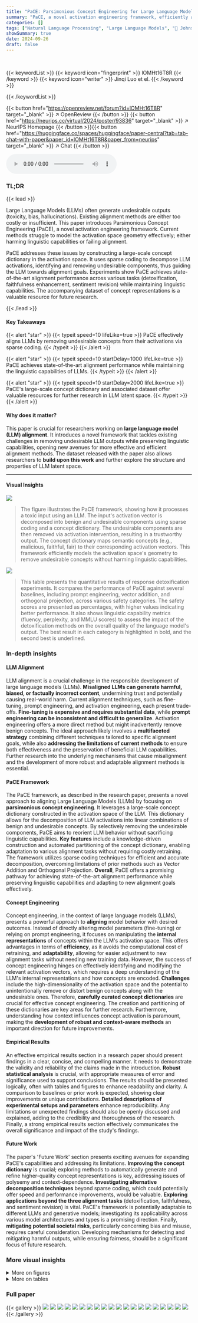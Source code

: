 ```yaml
---
title: "PaCE: Parsimonious Concept Engineering for Large Language Models"
summary: "PaCE, a novel activation engineering framework, efficiently aligns LLMs by removing undesirable concepts from activations using sparse coding, achieving state-of-the-art performance while preserving l..."
categories: []
tags: ["Natural Language Processing", "Large Language Models", "🏢 Johns Hopkins University",]
showSummary: true
date: 2024-09-26
draft: false
---
```


<br>

{{< keywordList >}}
{{< keyword icon="fingerprint" >}} lOMHt16T8R {{< /keyword >}}
{{< keyword icon="writer" >}} Jinqi Luo et el. {{< /keyword >}}
 
{{< /keywordList >}}

{{< button href="https://openreview.net/forum?id=lOMHt16T8R" target="_blank" >}}
↗ OpenReview
{{< /button >}}
{{< button href="https://neurips.cc/virtual/2024/poster/93836" target="_blank" >}}
↗ NeurIPS Homepage
{{< /button >}}{{< button href="https://huggingface.co/spaces/huggingface/paper-central?tab=tab-chat-with-paper&paper_id=lOMHt16T8R&paper_from=neurips" target="_blank" >}}
↗ Chat
{{< /button >}}



<audio controls>
    <source src="https://ai-paper-reviewer.com/lOMHt16T8R/podcast.wav" type="audio/wav">
    Your browser does not support the audio element.
</audio>


### TL;DR


{{< lead >}}

Large Language Models (LLMs) often generate undesirable outputs (toxicity, bias, hallucinations). Existing alignment methods are either too costly or insufficient. This paper introduces Parsimonious Concept Engineering (PaCE), a novel activation engineering framework.  Current methods struggle to model the activation space geometry effectively; either harming linguistic capabilities or failing alignment. 

PaCE addresses these issues by constructing a large-scale concept dictionary in the activation space. It uses sparse coding to decompose LLM activations, identifying and removing undesirable components, thus guiding the LLM towards alignment goals.  Experiments show PaCE achieves state-of-the-art alignment performance across various tasks (detoxification, faithfulness enhancement, sentiment revision) while maintaining linguistic capabilities. The accompanying dataset of concept representations is a valuable resource for future research.

{{< /lead >}}


#### Key Takeaways

{{< alert "star" >}}
{{< typeit speed=10 lifeLike=true >}} PaCE effectively aligns LLMs by removing undesirable concepts from their activations via sparse coding. {{< /typeit >}}
{{< /alert >}}

{{< alert "star" >}}
{{< typeit speed=10 startDelay=1000 lifeLike=true >}} PaCE achieves state-of-the-art alignment performance while maintaining the linguistic capabilities of LLMs. {{< /typeit >}}
{{< /alert >}}

{{< alert "star" >}}
{{< typeit speed=10 startDelay=2000 lifeLike=true >}} PaCE's large-scale concept dictionary and associated dataset offer valuable resources for further research in LLM latent space. {{< /typeit >}}
{{< /alert >}}

#### Why does it matter?
This paper is crucial for researchers working on **large language model (LLM) alignment**.  It introduces a novel framework that tackles existing challenges in removing undesirable LLM outputs while preserving linguistic capabilities, opening new avenues for more effective and efficient alignment methods. The dataset released with the paper also allows researchers to **build upon this work** and further explore the structure and properties of LLM latent space.

------
#### Visual Insights



![](https://ai-paper-reviewer.com/lOMHt16T8R/figures_1_1.jpg)

> The figure illustrates the PaCE framework, showing how it processes a toxic input using an LLM.  The input's activation vector is decomposed into benign and undesirable components using sparse coding and a concept dictionary. The undesirable components are then removed via activation intervention, resulting in a trustworthy output. The concept dictionary maps semantic concepts (e.g., malicious, faithful, fair) to their corresponding activation vectors. This framework efficiently models the activation space's geometry to remove undesirable concepts without harming linguistic capabilities. 





![](https://ai-paper-reviewer.com/lOMHt16T8R/tables_4_1.jpg)

> This table presents the quantitative results of response detoxification experiments.  It compares the performance of PaCE against several baselines, including prompt engineering, vector addition, and orthogonal projection, across various safety categories. The safety scores are presented as percentages, with higher values indicating better performance.  It also shows linguistic capability metrics (fluency, perplexity, and MMLU scores) to assess the impact of the detoxification methods on the overall quality of the language model's output.  The best result in each category is highlighted in bold, and the second best is underlined.





### In-depth insights


#### LLM Alignment
LLM alignment is a crucial challenge in the responsible development of large language models (LLMs).  **Misaligned LLMs can generate harmful, biased, or factually incorrect content**, undermining trust and potentially causing real-world harm.  Current alignment techniques, such as fine-tuning, prompt engineering, and activation engineering, each present trade-offs.  **Fine-tuning is expensive and requires substantial data**, while **prompt engineering can be inconsistent and difficult to generalize**. Activation engineering offers a more direct method but might inadvertently remove benign concepts.  The ideal approach likely involves a **multifaceted strategy** combining different techniques tailored to specific alignment goals, while also **addressing the limitations of current methods** to ensure both effectiveness and the preservation of beneficial LLM capabilities.  Further research into the underlying mechanisms that cause misalignment and the development of more robust and adaptable alignment methods is essential.

#### PaCE Framework
The PaCE framework, as described in the research paper, presents a novel approach to aligning Large Language Models (LLMs) by focusing on **parsimonious concept engineering**.  It leverages a large-scale concept dictionary constructed in the activation space of the LLM.  This dictionary allows for the decomposition of LLM activations into linear combinations of benign and undesirable concepts. By selectively removing the undesirable components, PaCE aims to reorient LLM behavior without sacrificing linguistic capabilities.  **Key features** include a knowledge-driven construction and automated partitioning of the concept dictionary, enabling adaptation to various alignment tasks without requiring costly retraining.  The framework utilizes sparse coding techniques for efficient and accurate decomposition, overcoming limitations of prior methods such as Vector Addition and Orthogonal Projection.  **Overall**, PaCE offers a promising pathway for achieving state-of-the-art alignment performance while preserving linguistic capabilities and adapting to new alignment goals effectively.

#### Concept Engineering
Concept engineering, in the context of large language models (LLMs), presents a powerful approach to **aligning** model behavior with desired outcomes.  Instead of directly altering model parameters (fine-tuning) or relying on prompt engineering, it focuses on manipulating the **internal representations** of concepts within the LLM's activation space.  This offers advantages in terms of **efficiency**, as it avoids the computational cost of retraining, and **adaptability**, allowing for easier adjustment to new alignment tasks without needing new training data.  However, the success of concept engineering hinges on effectively identifying and modifying the relevant activation vectors, which requires a deep understanding of the LLM's internal representations and how concepts are encoded.  **Challenges** include the high-dimensionality of the activation space and the potential to unintentionally remove or distort benign concepts along with the undesirable ones.  Therefore, **carefully curated concept dictionaries** are crucial for effective concept engineering.  The creation and partitioning of these dictionaries are key areas for further research.  Furthermore, understanding how context influences concept activation is paramount, making the **development of robust and context-aware methods** an important direction for future improvements.

#### Empirical Results
An effective empirical results section in a research paper should present findings in a clear, concise, and compelling manner.  It needs to demonstrate the validity and reliability of the claims made in the introduction. **Robust statistical analysis** is crucial, with appropriate measures of error and significance used to support conclusions.  The results should be presented logically, often with tables and figures to enhance readability and clarity.  A comparison to baselines or prior work is expected, showing clear improvements or unique contributions.  **Detailed descriptions of experimental setups and parameters** enhance reproducibility.  Any limitations or unexpected findings should also be openly discussed and explained, adding to the credibility and thoroughness of the research.  Finally, a strong empirical results section effectively communicates the overall significance and impact of the study's findings.

#### Future Work
The paper's 'Future Work' section presents exciting avenues for expanding PaCE's capabilities and addressing its limitations.  **Improving the concept dictionary** is crucial; exploring methods to automatically generate and refine higher-quality concept representations is key, addressing issues of polysemy and context-dependence.  **Investigating alternative decomposition techniques** beyond sparse coding, which could potentially offer speed and performance improvements, would be valuable.  **Exploring applications beyond the three alignment tasks** (detoxification, faithfulness, and sentiment revision) is vital. PaCE's framework is potentially adaptable to different LLMs and generative models; investigating its applicability across various model architectures and types is a promising direction. Finally, **mitigating potential societal risks**, particularly concerning bias and misuse, requires careful consideration.  Developing mechanisms for detecting and mitigating harmful outputs, while ensuring fairness, should be a significant focus of future research.


### More visual insights

<details>
<summary>More on figures
</summary>


![](https://ai-paper-reviewer.com/lOMHt16T8R/figures_2_1.jpg)

> This figure illustrates three different methods for removing a concept direction from a latent code vector.  The leftmost panel shows the goal: removing the 'red' concept from the 'red apple' vector. The middle panels illustrate existing methods. OrthoProj (orthogonal projection) directly projects onto the orthogonal complement, potentially removing unintended information, while VecAdd (vector addition) adds a scaled version of the desired concept direction, with the scaling factor (c) being hard to determine optimally. The rightmost panel depicts PaCE's approach: oblique projection.  PaCE models the entire concept dictionary in the activation space and performs an oblique projection which only removes the undesired component while preserving the desired component.


![](https://ai-paper-reviewer.com/lOMHt16T8R/figures_3_1.jpg)

> This figure illustrates the three main stages of the PaCE framework. First, it shows the creation of a concept dictionary from knowledge-driven concept collection. Second, it details the decomposition of the input activation vector into concept coefficients using sparse coding. Finally, it depicts the removal of undesirable components from the activation vector and the generation of an aligned response.


![](https://ai-paper-reviewer.com/lOMHt16T8R/figures_6_1.jpg)

> This figure shows how the detoxification performance of the LLaMA2-13B model changes with different sizes of the concept dictionary used in the PaCE framework.  The x-axis represents the size of the dictionary, and the y-axis displays three metrics: fluency, safety (percentage), and time per response (seconds).  The graph illustrates a trade-off between these metrics.  Increasing the dictionary size generally improves safety, but also increases the time required for each response and may slightly decrease fluency.


![](https://ai-paper-reviewer.com/lOMHt16T8R/figures_8_1.jpg)

> This figure visualizes the semantic structure of the activation space of the LLaMA2-13B-Chat language model using the first 10,000 concept vectors from the PaCE-1M dataset.  UMAP dimensionality reduction is applied to project the high-dimensional concept vectors into a 2D space for visualization. The plot shows that semantically similar concepts cluster together, demonstrating that the activation space possesses inherent semantic organization.


![](https://ai-paper-reviewer.com/lOMHt16T8R/figures_8_2.jpg)

> This figure shows the top 10 most similar concepts retrieved for the concepts 'love' and 'angry' using a similarity score based on their activation vectors.  The high similarity scores indicate that the activation space contains semantically coherent clusters of concepts.  The results support the claim that PaCE effectively captures and organizes semantic information within the LLM's activation space.


![](https://ai-paper-reviewer.com/lOMHt16T8R/figures_23_1.jpg)

> This figure showcases an example of a malicious prompt (jailbreaking) given to LLaMA2-7B-Chat, along with the model's vanilla response, and the response after PaCE (Parsimonious Concept Engineering) is applied.  The vanilla response includes both an 'aligned' and 'unaligned' section, demonstrating the model's ability to generate both desirable and undesirable outputs. The PaCE-modified response successfully removes the undesirable content from the 'unaligned' section while preserving the overall coherence and instruction-following of the response.


![](https://ai-paper-reviewer.com/lOMHt16T8R/figures_25_1.jpg)

> This figure shows the affinity matrix resulting from applying Elastic Net Subspace Clustering (EnSC) to the concept vectors.  The matrix visually represents the similarity between different concept vectors, revealing a block-diagonal structure indicative of successful clustering. Concepts within the same cluster exhibit high affinity, while those in different clusters show low affinity. The rows and columns are sorted by cluster assignment to highlight the block diagonal structure.  Table 6 in the paper then provides examples of concepts and their associated cluster assignments and topics for better understanding.


![](https://ai-paper-reviewer.com/lOMHt16T8R/figures_25_2.jpg)

> This figure visualizes the first 10,000 concept vectors from the PaCE-1M dataset, projected onto the first two dimensions using UMAP.  It demonstrates that semantically similar concepts cluster together in the activation space of the LLaMA2-13B-Chat language model, suggesting that the activation space possesses inherent semantic structure.  Appendix Figure 16 provides a zoomed-in view for more detail.


</details>




<details>
<summary>More on tables
</summary>


![](https://ai-paper-reviewer.com/lOMHt16T8R/tables_5_1.jpg)
> This table presents the results of a detoxification experiment comparing PaCE against several baselines.  The experiment assesses the performance of different methods in removing toxic content from Large Language Model (LLM) responses. The table shows the performance of each method across various safety categories (Political Sensitivity, Pornography, etc.), along with metrics for linguistic capability (fluency and perplexity) and MMLU (Massive Multitask Language Understanding) scores.  The best performing method for each category is highlighted in bold, while the second-best is underlined.  This allows for a comparison of PaCE's performance in terms of both safety and maintaining linguistic capabilities against other techniques such as prompt engineering, vector addition, and orthogonal projection.

![](https://ai-paper-reviewer.com/lOMHt16T8R/tables_6_1.jpg)
> This table presents the results of a detoxification evaluation comparing PaCE against several baseline methods on the LLaMA-7B-Chat and LLaMA2-13B-Chat models.  The evaluation assesses performance across nine safety categories (Political Sensitivity, Pornography, Ethics and Morality, Illegal Activities, Mental Harm, Offensiveness, Physical Harm, Privacy and Property, and Unfairness & Bias), measuring the percentage improvement in safety scores.  It also includes metrics for linguistic capability (fluency, perplexity, and MMLU scores) to evaluate the trade-off between safety and linguistic performance.  The best performing method in each safety category is highlighted in bold, and the second-best method is underlined.

![](https://ai-paper-reviewer.com/lOMHt16T8R/tables_6_2.jpg)
> This table presents the results of an experiment evaluating the performance of PaCE and several baseline methods on a response detoxification task.  The task involved evaluating the safety of responses generated by different methods across nine categories (Political Sensitivity, Pornography, Ethics and Morality, Illegal Activities, Mental Harm, Offensiveness, Physical Harm, Privacy and Property, and Unfairness & Bias). The table shows the percentage improvement in safety achieved by each method compared to a vanilla LLM.  It also includes metrics assessing linguistic capability (fluency, perplexity, and MMLU scores) to ensure that the detoxification process doesn't significantly impair the quality of the generated text.

![](https://ai-paper-reviewer.com/lOMHt16T8R/tables_7_1.jpg)
> This table presents the computation time, in seconds, for different methods used for response detoxification, including the proposed PaCE method and several baselines (Vanilla, VecAdd, OrthoProj).  The time is broken down into time per response and time per token.  The results show that PaCE is more time-efficient than OrthoProj, while having similar performance to other methods.

![](https://ai-paper-reviewer.com/lOMHt16T8R/tables_7_2.jpg)
> This table presents the results of an evaluation comparing PaCE's performance to several baseline methods on tasks related to faithfulness and fairness in language models. The evaluation considers different metrics, including fact accuracy (Fact), sentiment (Sentiment), and linguistic capability (Linguistic Capability), to assess how well the different methods preserve factual information and maintain a positive tone in their responses while maintaining good linguistic quality. For each metric, the best-performing method is indicated in bold, while the second-best is underlined.

![](https://ai-paper-reviewer.com/lOMHt16T8R/tables_7_3.jpg)
> This table presents an ablation study evaluating the impact of different design choices within the PaCE framework on the task of response detoxification using the LLaMA2-7B language model.  It shows how adding features like decomposition of concepts, clustering, concept partitioning, and removing more concepts iteratively improves the model's safety performance. The initial model used a small dictionary of manually selected emotion concepts for removal. Each row represents a different version of the PaCE model, each with increased sophistication and resulting improved safety (%).

![](https://ai-paper-reviewer.com/lOMHt16T8R/tables_18_1.jpg)
> This table presents the results of a detoxification task, comparing PaCE's performance against various baselines, including prompt engineering and other activation manipulation methods.  The evaluation metrics assess safety across nine categories (Political Sensitivity, Pornography, Ethics and Morality, Illegal Activities, Mental Harm, Offensiveness, Physical Harm, Privacy and Property, and Unfairness & Bias).  The table also includes scores representing the linguistic capability (fluency, perplexity, and MMLU) to demonstrate that PaCE's safety improvements do not come at the expense of overall language capabilities.

![](https://ai-paper-reviewer.com/lOMHt16T8R/tables_20_1.jpg)
> This table presents the results of a detoxification evaluation on the AdvBench dataset, comparing PaCE's performance against several baselines, including prompt engineering, vector addition, and orthogonal projection.  The evaluation assesses the safety scores (in percentage) of the model's responses on the AdvBench dataset for both LlaMA2-7B-Chat and LlaMA2-13B-Chat models.  Higher scores indicate better detoxification performance (i.e., fewer harmful responses).

![](https://ai-paper-reviewer.com/lOMHt16T8R/tables_21_1.jpg)
> This table presents the results of a detoxification evaluation comparing PaCE against several baseline methods for response detoxification.  It evaluates the performance on nine different safety categories (Political Sensitivity, Pornography, Ethics and Morality, Illegal Activities, Mental Harm, Offensiveness, Physical Harm, Privacy and Property, and Unfairness & Bias) across two different language models (LLaMA2-7B-Chat and LLaMA2-13B-Chat).  For each model and method, the table shows the percentage improvement in safety scores and also includes linguistic capability metrics such as fluency and perplexity.  The best performance in each category is highlighted in bold, indicating PaCE's superior performance for most categories.

![](https://ai-paper-reviewer.com/lOMHt16T8R/tables_24_1.jpg)
> This table presents the results of a detoxification task, comparing PaCE's performance against several baselines.  The metrics used assess the safety and linguistic quality of the generated text. Each row represents a different method, and each column represents a specific safety category (Political Sensitivity, Pornography, etc.). The numbers indicate the percentage improvement in safety scores compared to a vanilla LLM.

</details>




### Full paper

{{< gallery >}}
<img src="https://ai-paper-reviewer.com/lOMHt16T8R/1.png" class="grid-w50 md:grid-w33 xl:grid-w25" />
<img src="https://ai-paper-reviewer.com/lOMHt16T8R/2.png" class="grid-w50 md:grid-w33 xl:grid-w25" />
<img src="https://ai-paper-reviewer.com/lOMHt16T8R/3.png" class="grid-w50 md:grid-w33 xl:grid-w25" />
<img src="https://ai-paper-reviewer.com/lOMHt16T8R/4.png" class="grid-w50 md:grid-w33 xl:grid-w25" />
<img src="https://ai-paper-reviewer.com/lOMHt16T8R/5.png" class="grid-w50 md:grid-w33 xl:grid-w25" />
<img src="https://ai-paper-reviewer.com/lOMHt16T8R/6.png" class="grid-w50 md:grid-w33 xl:grid-w25" />
<img src="https://ai-paper-reviewer.com/lOMHt16T8R/7.png" class="grid-w50 md:grid-w33 xl:grid-w25" />
<img src="https://ai-paper-reviewer.com/lOMHt16T8R/8.png" class="grid-w50 md:grid-w33 xl:grid-w25" />
<img src="https://ai-paper-reviewer.com/lOMHt16T8R/9.png" class="grid-w50 md:grid-w33 xl:grid-w25" />
<img src="https://ai-paper-reviewer.com/lOMHt16T8R/10.png" class="grid-w50 md:grid-w33 xl:grid-w25" />
<img src="https://ai-paper-reviewer.com/lOMHt16T8R/11.png" class="grid-w50 md:grid-w33 xl:grid-w25" />
<img src="https://ai-paper-reviewer.com/lOMHt16T8R/12.png" class="grid-w50 md:grid-w33 xl:grid-w25" />
<img src="https://ai-paper-reviewer.com/lOMHt16T8R/13.png" class="grid-w50 md:grid-w33 xl:grid-w25" />
<img src="https://ai-paper-reviewer.com/lOMHt16T8R/14.png" class="grid-w50 md:grid-w33 xl:grid-w25" />
<img src="https://ai-paper-reviewer.com/lOMHt16T8R/15.png" class="grid-w50 md:grid-w33 xl:grid-w25" />
<img src="https://ai-paper-reviewer.com/lOMHt16T8R/16.png" class="grid-w50 md:grid-w33 xl:grid-w25" />
<img src="https://ai-paper-reviewer.com/lOMHt16T8R/17.png" class="grid-w50 md:grid-w33 xl:grid-w25" />
<img src="https://ai-paper-reviewer.com/lOMHt16T8R/18.png" class="grid-w50 md:grid-w33 xl:grid-w25" />
<img src="https://ai-paper-reviewer.com/lOMHt16T8R/19.png" class="grid-w50 md:grid-w33 xl:grid-w25" />
<img src="https://ai-paper-reviewer.com/lOMHt16T8R/20.png" class="grid-w50 md:grid-w33 xl:grid-w25" />
{{< /gallery >}}